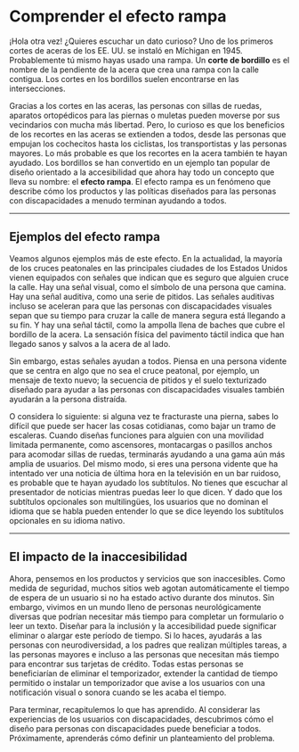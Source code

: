 # Comprender el efecto rampa

¡Hola otra vez! ¿Quieres escuchar un dato curioso? Uno de los primeros cortes de aceras de los EE. UU. se instaló en Míchigan en 1945. Probablemente tú mismo hayas usado una rampa. Un **corte de bordillo** es el nombre de la pendiente de la acera que crea una rampa con la calle contigua. Los cortes en los bordillos suelen encontrarse en las intersecciones.

Gracias a los cortes en las aceras, las personas con sillas de ruedas, aparatos ortopédicos para las piernas o muletas pueden moverse por sus vecindarios con mucha más libertad. Pero, lo curioso es que los beneficios de los recortes en las aceras se extienden a todos, desde las personas que empujan los cochecitos hasta los ciclistas, los transportistas y las personas mayores. Lo más probable es que los recortes en la acera también te hayan ayudado. Los bordillos se han convertido en un ejemplo tan popular de diseño orientado a la accesibilidad que ahora hay todo un concepto que lleva su nombre: el **efecto rampa**. El efecto rampa es un fenómeno que describe cómo los productos y las políticas diseñados para las personas con discapacidades a menudo terminan ayudando a todos.

---

## Ejemplos del efecto rampa

Veamos algunos ejemplos más de este efecto. En la actualidad, la mayoría de los cruces peatonales en las principales ciudades de los Estados Unidos vienen equipados con señales que indican que es seguro que alguien cruce la calle. Hay una señal visual, como el símbolo de una persona que camina. Hay una señal auditiva, como una serie de pitidos. Las señales auditivas incluso se aceleran para que las personas con discapacidades visuales sepan que su tiempo para cruzar la calle de manera segura está llegando a su fin. Y hay una señal táctil, como la ampolla llena de baches que cubre el bordillo de la acera. La sensación física del pavimento táctil indica que han llegado sanos y salvos a la acera de al lado.

Sin embargo, estas señales ayudan a todos. Piensa en una persona vidente que se centra en algo que no sea el cruce peatonal, por ejemplo, un mensaje de texto nuevo; la secuencia de pitidos y el suelo texturizado diseñado para ayudar a las personas con discapacidades visuales también ayudarán a la persona distraída.

O considera lo siguiente: si alguna vez te fracturaste una pierna, sabes lo difícil que puede ser hacer las cosas cotidianas, como bajar un tramo de escaleras. Cuando diseñas funciones para alguien con una movilidad limitada permanente, como ascensores, montacargas o pasillos anchos para acomodar sillas de ruedas, terminarás ayudando a una gama aún más amplia de usuarios. Del mismo modo, si eres una persona vidente que ha intentado ver una noticia de última hora en la televisión en un bar ruidoso, es probable que te hayan ayudado los subtítulos. No tienes que escuchar al presentador de noticias mientras puedas leer lo que dicen. Y dado que los subtítulos opcionales son multilingües, los usuarios que no dominan el idioma que se habla pueden entender lo que se dice leyendo los subtítulos opcionales en su idioma nativo.

---

## El impacto de la inaccesibilidad

Ahora, pensemos en los productos y servicios que son inaccesibles. Como medida de seguridad, muchos sitios web agotan automáticamente el tiempo de espera de un usuario si no ha estado activo durante dos minutos. Sin embargo, vivimos en un mundo lleno de personas neurológicamente diversas que podrían necesitar más tiempo para completar un formulario o leer un texto. Diseñar para la inclusión y la accesibilidad puede significar eliminar o alargar este período de tiempo. Si lo haces, ayudarás a las personas con neurodiversidad, a los padres que realizan múltiples tareas, a las personas mayores e incluso a las personas que necesitan más tiempo para encontrar sus tarjetas de crédito. Todas estas personas se beneficiarían de eliminar el temporizador, extender la cantidad de tiempo permitido o instalar un temporizador que avise a los usuarios con una notificación visual o sonora cuando se les acaba el tiempo.

Para terminar, recapitulemos lo que has aprendido. Al considerar las experiencias de los usuarios con discapacidades, descubrimos cómo el diseño para personas con discapacidades puede beneficiar a todos. Próximamente, aprenderás cómo definir un planteamiento del problema.
